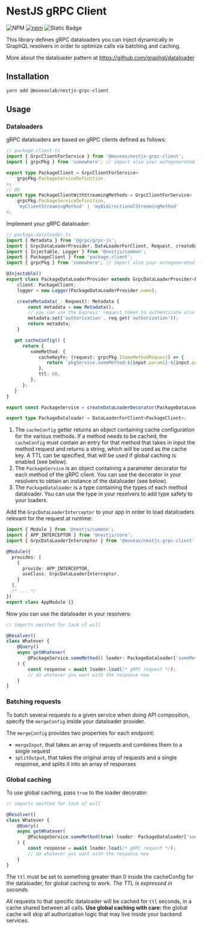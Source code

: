 # NestJS gRPC Client
![NPM](https://img.shields.io/npm/l/%40moveaxlab%2Fgraphql-client)
[![npm](https://img.shields.io/npm/v/@moveaxlab/nestjs-grpc-client)](https://www.npmjs.com/package/@moveaxlab/nestjs-grpc-client)
![Static Badge](https://img.shields.io/badge/node_version-_%3E%3D20-green)

This library defines gRPC dataloaders you can inject dynamically in GraphQL resolvers in order to optimize calls via batching and caching.

More about the dataloader pattern at https://github.com/graphql/dataloader

## Installation

```bash
yarn add @moveaxlab/nestjs-grpc-client
```

## Usage

### Dataloaders

gRPC dataloaders are based on gRPC clients defined as follows:
```typescript
// package.client.ts
import { GrpcClientForService } from '@moveax/nestjs-grpc-client';
import { grpcPkg } from 'somewhere'; // import also your autogenerated gRPC package

export type PackageClient = GrpcClientForService<
    grpcPkg.PackageServiceDefinition
>;
// OR
export type PackageClientWithStreamingMethods = GrpcClientForService<
    grpcPkg.PackageServiceDefinition,
    'myClientStreamingMethod' | 'myBidirectionalStreamingMethod'
>;
```

Implement your gRPC dataloader:
```typescript
// package.dataloader.ts
import { Metadata } from '@grpc/grpc-js';
import { GrpcDataLoaderProvider, DataLoaderForClient, Request, createDataLoaderDecorator } from '@moveax/nestjs-grpc-client';
import { Injectable, Logger } from '@nestjs/common';
import { PackageClient } from 'package.client';
import { grpcPkg } from 'somewhere'; // import also your autogenerated gRPC package

@Injectable()
export class PackageDataLoaderProvider extends GrpcDataLoaderProvider<PackageClient> {
    client: PackageClient;
    logger = new Logger(PackageDataLoaderProvider.name);

    createMetadata(_: Request): Metadata {
        const metadata = new Metadata();
        // you can use the Express' request token to authenticate also the gRPC call 
        metadata.set('authorization', req.get('authorization'));
        return metadata;
    }

   get cacheConfig() {
      return {
         someMethod: {
            cacheKeyFn: (request: grpcPkg.ISomeMethodRequest) => {
               return `pkgService.someMethod:${input.param1}-${input.param2}`;
            },
            ttl: 60,
         },
      };
   }
}

export const PackageService = createDataLoaderDecorator(PackageDataLoaderProvider.prototype);

export type PackageDataloader = DataLoaderForClient<PackageClient>;
```

1. The `cacheConfig` getter returns an object containing cache configuration for the various methods.
   If a method needs to be cached, the `cacheConfig` must contain an entry for that method that takes in input
   the method request and returns a string, which will be used as the cache key. A TTL can be specified,
   that will be used if global caching is enabled (see below).
2. The `PackageService` is an object containing a parameter decorator for each method of the gRPC client.
   You can use the decorator in your resolvers to obtain an instance of the dataloader (see below).
3. The `PackageDataloader` is a type containing the types of each method dataloader.
   You can use the type in your resolvers to add type safety to your loaders.

Add the `GrpcDataLoaderInterceptor` to your app in order to load dataloaders relevant for the request at runtime:
```typescript
import { Module } from '@nestjs/common';
import { APP_INTERCEPTOR } from '@nestjs/core';
import { GrpcDataLoaderInterceptor } from '@moveax/nestjs-grpc-client';

@Module({
  provides: [
    {
      provide: APP_INTERCEPTOR,
      useClass: GrpcDataLoaderInterceptor,
    }
  ],
  /* ... */
})
export class AppModule {}
```

Now you can use the dataloader in your resolvers:
```typescript
// imports omitted for lack of will

@Resolver()
class Whatever {
    @Query()
    async getWhatever(
        @PackageService.someMethod() loader: PackageDataloader['someMethod']
    ) {
        const response = await loader.load(/* gRPC request */);
        // do whatever you want with the response now
    }
}
```

### Batching requests

To batch several requests to a given service when doing API composition,
specify the `mergeConfig` inside your dataloader provider.

The `mergeConfig` provides two properties for each endpoint:
- `mergeInput`, that takes an array of requests and combines them to a single request
- `splitOutput`, that takes the original array of requests and a single response,
  and splits it into an array of responses

### Global caching

To use global caching, pass `true` to the loader decorator:
```typescript
// imports omitted for lack of will

@Resolver()
class Whatever {
    @Query()
    async getWhatever(
        @PackageService.someMethod(true) loader: PackageDataloader['someMethod']
    ) {
        const response = await loader.load(/* gRPC request */);
        // do whatever you want with the response now
    }
}
```

The `ttl` must be set to something greater than 0 inside the cacheConfig
for the dataloader, for global caching to work. _The TTL is expressed in seconds._

All requests to that specific dataloader will be cached for `ttl` seconds,
in a cache shared between all calls. __Use global caching with care:__ the global cache will skip all authorization logic
that may live inside your backend services.
